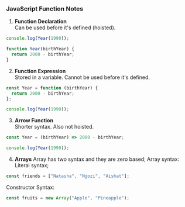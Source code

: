 ### JavaScript Function Notes

1. **Function Declaration**  
   Can be used before it's defined (hoisted).

```js
console.log(Year(1990));

function Year(birthYear) {
  return 2000 - birthYear;
}
```

2. **Function Expression**  
   Stored in a variable. Cannot be used before it's defined.

```js
const Year = function (birthYear) {
  return 2000 - birthYear;
};

console.log(Year(1990));
```

3. **Arrow Function**  
   Shorter syntax. Also not hoisted.

```js
const Year = (birthYear) => 2000 - birthYear;

console.log(Year(1990));
```

4. **Arrays**
   Array has two syntax and they are zero based;
   Array syntax: Literal syntax;

```js
const friends = ["Natasha", "Ngozi", "Aishat"];
```

Constructor Syntax: 

```js
const fruits = new Array("Apple", "Pineapple");
```
